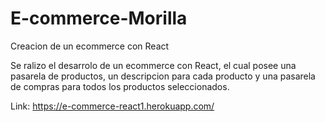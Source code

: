 # E-commerce-Morilla
Creacion de un ecommerce con React

Se ralizo el desarrolo de un ecommerce con React, el cual posee una pasarela de productos, un descripcion para cada producto y una pasarela de compras para todos los productos seleccionados.

Link: https://e-commerce-react1.herokuapp.com/
